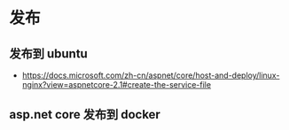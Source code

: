 # 发布

## 发布到 ubuntu

- https://docs.microsoft.com/zh-cn/aspnet/core/host-and-deploy/linux-nginx?view=aspnetcore-2.1#create-the-service-file

## asp.net core 发布到 docker
